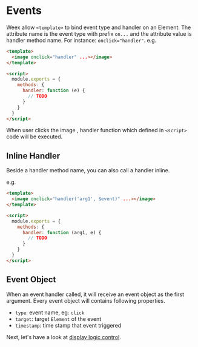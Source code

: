 #  Events

Weex allow `<template>` to bind event type and handler on an Element. The attribute name is the event type with prefix `on...` and the attribute value is handler method name. For instance: `onclick="handler"`. e.g.

```html
<template>
  <image onclick="handler" ...></image>
</template>

<script>
  module.exports = {
    methods: {
      handler: function (e) {
        // TODO
      }
    }
  }
</script>
```

When user clicks the image , handler function which defined in `<script>` code will be executed.

## Inline Handler

Beside a handler method name, you can also call a handler inline.

e.g.
```html
<template>
  <image onclick="handler('arg1', $event)" ...></image>
</template>

<script>
  module.exports = {
    methods: {
      handler: function (arg1, e) {
        // TODO
      }
    }
  }
</script>
```

## Event Object

When an event handler called, it will receive an event object as the first argument. Every event object will contains following properties.

* `type`: event name, eg: `click`
* `target`: target `Element` of the event
* `timestamp`: time stamp that event triggered

Next, let's have a look at [display logic control](/syntax/display-logic.md).
